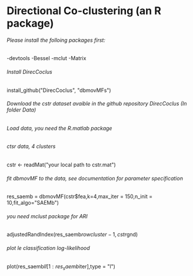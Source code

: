 # Directional Co-clustering (an R package)

###### Please install the folloing packages first:
-devtools
-Bessel 
-mclut
-Matrix

###### Install DirecCoclus
install_github("DirecCoclus", "dbmovMFs")

###### Download the cstr dataset avaible in the github repository DirecCoclus (In folder Data)
###### Load data, you need the R.matlab package
###### ctsr data, 4 clusters
cstr <- readMat("your local path to cstr.mat")

###### fit dbmovMF to the data, see documentation for parameter specification
res_saemb = dbmovMF(cstr$fea,k=4,max_iter = 150,n_init = 10,fit_algo="SAEMb")

###### you need mclust package for ARI
adjustedRandIndex(res_saemb$rowcluster-1,cstr$gnd)

###### plot le classification log-likelihood
plot(res_saemb$ll[1:res_saemb$iter],type = "l")
